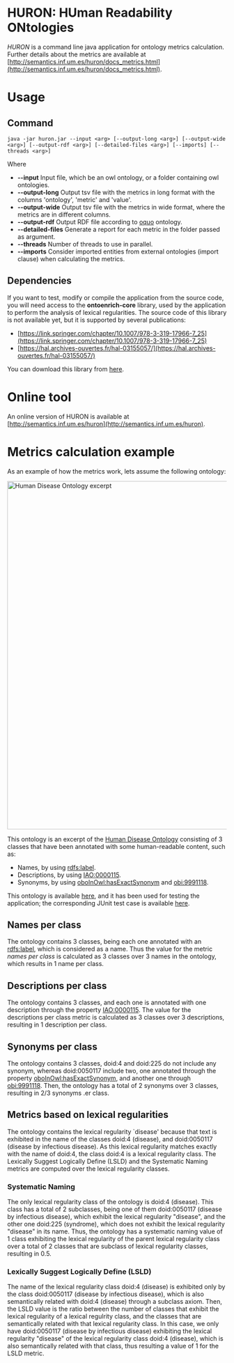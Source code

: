 # HURON: HUman Readability ONtologies
*HURON* is a command line java application for ontology metrics calculation. Further details about the metrics are available at  [http://semantics.inf.um.es/huron/docs_metrics.html](http://semantics.inf.um.es/huron/docs_metrics.html).



# Usage
## Command
`java -jar huron.jar --input <arg> [--output-long <arg>] [--output-wide <arg>] [--output-rdf <arg>] [--detailed-files <arg>] [--imports] [--threads <arg>]`

Where

- **--input** Input file, which be an owl ontology, or a folder containing owl ontologies.
- **--output-long** Output tsv file with the metrics in long format with the columns 'ontology', 'metric' and 'value'.
- **--output-wide** Output tsv file with the metrics in wide format, where the metrics are in different columns.
- **--output-rdf** Output RDF file according to [oquo](https://purl.archive.org/oquo) ontology.
- **--detailed-files** Generate a report for each metric in the folder passed as argument.
- **--threads** Number of threads to use in parallel.
- **--imports** Consider imported entities from external ontologies (import clause) when calculating the metrics.

## Dependencies
If you want to test, modify or compile the application from the source code, you will need access to the **ontoenrich-core** library, used by the application to perform the analysis of lexical regularities. The source code of this library is not available yet, but it is supported by several publications:

- [https://link.springer.com/chapter/10.1007/978-3-319-17966-7_25](https://link.springer.com/chapter/10.1007/978-3-319-17966-7_25)
- [https://hal.archives-ouvertes.fr/hal-03155057/](https://hal.archives-ouvertes.fr/hal-03155057/)

You can download this library from [here](https://semantics.inf.um.es/ontology-metrics-libs/ontoenrich-core-2.0.0-SNAPSHOT.jar).


# Online tool
An online version of HURON is available at [http://semantics.inf.um.es/huron](http://semantics.inf.um.es/huron).


# Metrics calculation example
As an example of how the metrics work, lets assume the following ontology:


<img src="assets/doid_example.png" alt="Human Disease Ontology excerpt" width="800"/>


This ontology is an excerpt of the [Human Disease Ontology](http://www.disease-ontology.org/) consisting of 3 classes that have been annotated with some human-readable content, such as:
  - Names, by using [rdfs:label](http://www.w3.org/2000/01/rdf-schema#label).
  - Descriptions, by using [IAO:0000115](http://purl.obolibrary.org/obo/IAO_0000115).
  - Synonyms, by using [oboInOwl:hasExactSynonym](http://www.geneontology.org/formats/oboInOwl#hasExactSynonym) and [obi:9991118](http://purl.obolibrary.org/obo/OBI_9991118).

This ontology is available [here](src/test/resources/example3.owl), and it has been used for testing the application; the corresponding JUnit test case is available [here](src/test/java/es/um/dis/tecnomod/huron/metrics/DOIDTest.java).

## Names per class
The ontology contains 3 classes, being each one annotated with an [rdfs:label](http://www.w3.org/2000/01/rdf-schema#label), which is considered as a name. Thus the value for the metric *names per class* is calculated as 3 classes over 3 names in the ontology, which results in 1 name per class.


## Descriptions per class
The ontology contains 3 classes, and each one is annotated with one description through the property [IAO:0000115](http://purl.obolibrary.org/obo/IAO_0000115). The value for the descriptions per class metric is calculated as 3 classes over 3 descriptions, resulting in 1 description per class.


## Synonyms per class
The ontology contains 3 classes, doid:4 and doid:225 do not include any synonym, whereas doid:0050117 include two, one annotated through the property [oboInOwl:hasExactSynonym](http://www.geneontology.org/formats/oboInOwl#hasExactSynonym), and another one through [obi:9991118](http://purl.obolibrary.org/obo/OBI_9991118). Then, the ontology has a total of 2 synonyms over 3 classes, resulting in 2/3 synonyms .er class.


## Metrics based on lexical regularities
The ontology contains the lexical regularity `disease' because that text is exhibited in the name of the classes doid:4 (disease), and doid:0050117 (disease by infectious disease). As this lexical regularity matches exactly with the name of doid:4, the class doid:4 is a lexical regularity class. The Lexically Suggest Logically Define (LSLD) and the Systematic Naming metrics are computed over the lexical regularity classes.


### Systematic Naming
The only lexical regularity class of the ontology is doid:4 (disease). This class has a total of 2 subclasses, being one of them doid:0050117 (disease by infectious disease), which exhibit the lexical regularity "disease", and the other one doid:225 (syndrome), which does not exhibit the lexical regularity "disease" in its name. Thus, the ontology has a systematic naming value of 1 class exhibiting the lexical regularity of the parent lexical regularity class over a total of 2 classes that are subclass of lexical regularity classes, resulting in 0.5.


### Lexically Suggest Logically Define (LSLD)
The name of the lexical regularity class doid:4 (disease) is exhibited only by the class doid:0050117 (disease by infectious disease), which is also semantically related with doid:4 (disease) through a subclass axiom. Then, the LSLD value is the ratio between the number of classes that exhibit the lexical regularity of a lexical regulrity class, and the classes that are semantically related with that lexical regularity class. In this case, we only have doid:0050117 (disease by infectious disease) exhibiting the lexical regularity "disease" of the lexical regularity class doid:4 (disease), which is also semantically related with that class, thus resulting a value of 1 for the LSLD metric.

